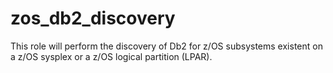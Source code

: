 # zos_db2_discovery
This role will perform the discovery of Db2 for z/OS subsystems existent on a z/OS sysplex or a z/OS logical partition (LPAR).
